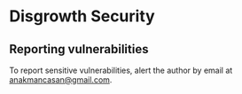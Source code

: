 # Disgrowth Security

## Reporting vulnerabilities

To report sensitive vulnerabilities, alert the author by email at anakmancasan@gmail.com.
